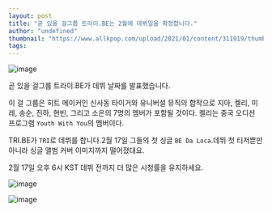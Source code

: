 ```yaml
---
layout: post
title: "곧 있을 걸그룹 트라이.BE는 2월에 데뷔일을 확정합니다."
author: "undefined"
thumbnail: "https://www.allkpop.com/upload/2021/01/content/311919/thumb/1612138773-20210131-tribe.jpg"
tags: 
---
```



![image](https://www.allkpop.com/upload/2021/01/content/311919/1612138773-20210131-tribe.jpg)

곧 있을 걸그룹 트라이.BE가 데뷔 날짜를 발표했습니다.

이 걸 그룹은 히트 메이커인 신사동 타이거와 유니버설 뮤직의 합작으로 지아, 켈리, 미레, 송순, 진하, 현빈, 그리고 소은의 7명의 멤버가 포함될 것이다. 켈리는 중국 오디션 프로그램 `Youth With You`의 멤버이다.

TRI.BE가 `TRI`로 데뷔를 합니다.2월 17일 그들의 첫 싱글 `BE Da Loca`.데뷔 첫 티저뿐만 아니라 싱글 앨범 커버 이미지까지 떨어졌대요.

2월 17일 오후 6시 KST 데뷔 전까지 더 많은 시청률을 유지하세요.

![image](https://www.allkpop.com/upload/2021/01/content/311919/1612138797-1.jfif)

![image](https://www.allkpop.com/upload/2021/01/content/311921/1612138893-2.jfif)